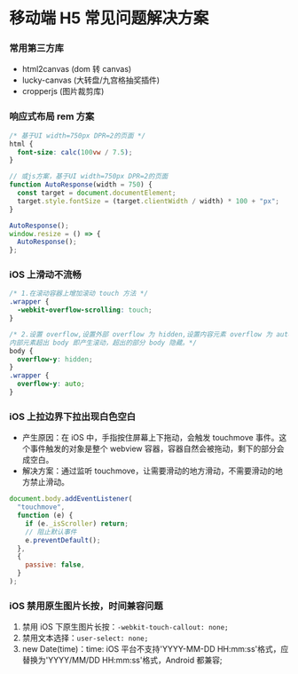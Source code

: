 # 移动端 H5 常见问题解决方案

### 常用第三方库

- html2canvas (dom 转 canvas)
- lucky-canvas (大转盘/九宫格抽奖插件)
- cropperjs (图片裁剪库)

### 响应式布局 rem 方案

```css
/* 基于UI width=750px DPR=2的页面 */
html {
  font-size: calc(100vw / 7.5);
}
```

```js
// 或js方案，基于UI width=750px DPR=2的页面
function AutoResponse(width = 750) {
  const target = document.documentElement;
  target.style.fontSize = (target.clientWidth / width) * 100 + "px";
}

AutoResponse();
window.resize = () => {
  AutoResponse();
};
```

### iOS 上滑动不流畅

```css
/* 1.在滚动容器上增加滚动 touch 方法 */
.wrapper {
  -webkit-overflow-scrolling: touch;
}

/* 2.设置 overflow,设置外部 overflow 为 hidden,设置内容元素 overflow 为 auto。
内部元素超出 body 即产生滚动，超出的部分 body 隐藏。*/
body {
  overflow-y: hidden;
}
.wrapper {
  overflow-y: auto;
}
```

### iOS 上拉边界下拉出现白色空白

- 产生原因：在 iOS 中，手指按住屏幕上下拖动，会触发 touchmove 事件。这个事件触发的对象是整个 webview 容器，容器自然会被拖动，剩下的部分会成空白。
- 解决方案：通过监听 touchmove，让需要滑动的地方滑动，不需要滑动的地方禁止滑动。

```js
document.body.addEventListener(
  "touchmove",
  function (e) {
    if (e._isScroller) return;
    // 阻止默认事件
    e.preventDefault();
  },
  {
    passive: false,
  }
);
```

### iOS 禁用原生图片长按，时间兼容问题

1. 禁用 iOS 下原生图片长按：`-webkit-touch-callout: none;`
2. 禁用文本选择：`user-select: none;`
3. new Date(time)：time: iOS 平台不支持'YYYY-MM-DD HH:mm:ss'格式，应替换为'YYYY/MM/DD HH:mm:ss'格式，Android 都兼容;
